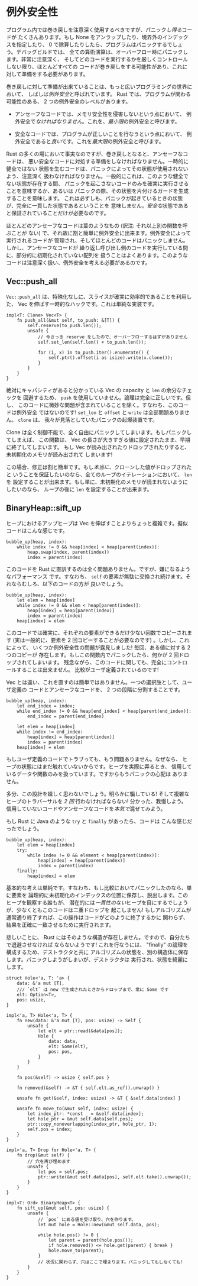 <!--
# Exception Safety
-->

# 例外安全性

<!--
Although programs should use unwinding sparingly, there's a lot of code that
*can* panic. If you unwrap a None, index out of bounds, or divide by 0, your
program will panic. On debug builds, every arithmetic operation can panic
if it overflows. Unless you are very careful and tightly control what code runs,
pretty much everything can unwind, and you need to be ready for it.
-->

プログラム内では巻き戻しを注意深く使用するべきですが、パニック*し得る*コードが
たくさんあります。もし None をアンラップしたり、境界外のインデックスを指定したり、
0 で除算したりしたら、プログラムはパニックするでしょう。デバッグビルドでは、
全ての算術演算は、オーバーフロー時にパニックします。非常に注意深く、
そしてどのコードを実行するかを厳しくコントロールしない限り、ほとんどすべての
コードが巻き戻しをする可能性があり、これに対して準備をする必要があります。

<!--
Being ready for unwinding is often referred to as *exception safety*
in the broader programming world. In Rust, there are two levels of exception
safety that one may concern themselves with:
-->

巻き戻しに対して準備が出来ていることは、もっと広いプログラミングの世界において、
しばしば*例外安全*と呼ばれています。 Rust では、プログラムが関わる可能性のある、
2 つの例外安全のレベルがあります。

<!--
* In unsafe code, we *must* be exception safe to the point of not violating
  memory safety. We'll call this *minimal* exception safety.

* In safe code, it is *good* to be exception safe to the point of your program
  doing the right thing. We'll call this *maximal* exception safety.
-->

* アンセーフなコードでは、メモリ安全性を侵害しないという点において、
  例外安全で*なければなりません*。これを、*最小限*の例外安全と呼びます。

* 安全なコードでは、プログラムが正しいことを行なうという点において、
  例外安全であると*良い*です。これを*最大限*の例外安全と呼びます。

<!--
As is the case in many places in Rust, Unsafe code must be ready to deal with
bad Safe code when it comes to unwinding. Code that transiently creates
unsound states must be careful that a panic does not cause that state to be
used. Generally this means ensuring that only non-panicking code is run while
these states exist, or making a guard that cleans up the state in the case of
a panic. This does not necessarily mean that the state a panic witnesses is a
fully coherent state. We need only guarantee that it's a *safe* state.
-->

Rust の多くの場において事実なのですが、巻き戻しとなると、アンセーフなコードは、
悪い安全なコードに対処する準備をしなければなりません。一時的に健全ではない
状態を生むコードは、パニックによってその状態が使用されないよう、注意深く
扱わなければなりません。一般的にこれは、このような健全でない状態が存在する間、
パニックを起こさないコードのみを確実に実行させることを意味するか、あるいは
パニックの際、その状態を片付けるガードを生成することを意味します。
これは必ずしも、パニックが起きているときの状態が、完全に一貫した状態であるということを
意味しません。*安全な*状態であると保証されていることだけが必要なのです。

<!--
Most Unsafe code is leaf-like, and therefore fairly easy to make exception-safe.
It controls all the code that runs, and most of that code can't panic. However
it is not uncommon for Unsafe code to work with arrays of temporarily
uninitialized data while repeatedly invoking caller-provided code. Such code
needs to be careful and consider exception safety.
-->

ほとんどのアンセーフなコードは葉のようなもの (訳注: それ以上別の関数を呼ぶことが
ない) で、それ故に割と簡単に例外安全に出来ます。例外安全によって実行されるコードが
管理され、そしてほとんどのコードはパニックしません。しかし、アンセーフなコードが
繰り返し呼び出し側のコードを実行している間に、部分的に初期化されていない配列を
扱うことはよくあります。このようなコードは注意深く扱い、例外安全を考える必要があるのです。





## Vec::push_all

<!--
`Vec::push_all` is a temporary hack to get extending a Vec by a slice reliably
efficient without specialization. Here's a simple implementation:
-->

`Vec::push_all` は、特殊化なしに、スライスが確実に効率的であることを利用した、
Vec を伸ばす一時的なハックです。これは単純な実装です。

```rust,ignore
impl<T: Clone> Vec<T> {
    fn push_all(&mut self, to_push: &[T]) {
        self.reserve(to_push.len());
        unsafe {
            // 今さっき reserve をしたので、オーバーフローするはずがありません
            self.set_len(self.len() + to_push.len());

            for (i, x) in to_push.iter().enumerate() {
                self.ptr().offset(i as isize).write(x.clone());
            }
        }
    }
}
```

<!--
We bypass `push` in order to avoid redundant capacity and `len` checks on the
Vec that we definitely know has capacity. The logic is totally correct, except
there's a subtle problem with our code: it's not exception-safe! `set_len`,
`offset`, and `write` are all fine; `clone` is the panic bomb we over-looked.
-->

絶対にキャパシティがあると分かっている Vec の capacity と `len` の余分なチェックを
回避するため、 `push` を使用していません。論理は完全に正しいです。但し、
このコードに微妙な問題が含まれていることを除く。すなわち、このコードは例外安全
ではないのです! `set_len` と `offset` と `write` は全部問題ありません。 `clone` は、
我々が見落としていたパニックの起爆装置です。

<!--
Clone is completely out of our control, and is totally free to panic. If it
does, our function will exit early with the length of the Vec set too large. If
the Vec is looked at or dropped, uninitialized memory will be read!
-->

Clone は全く制御不能で、全く自由にパニックしてしまいます。もしパニックしてしまえば、
この関数は、 Vec の長さが大きすぎる値に設定されたまま、早期に終了してしまいます。
もし Vec が読み出されたりドロップされたりすると、未初期化のメモリが読み出されて
しまいます!

<!--
The fix in this case is fairly simple. If we want to guarantee that the values
we *did* clone are dropped, we can set the `len` every loop iteration. If we
just want to guarantee that uninitialized memory can't be observed, we can set
the `len` after the loop.
-->

この場合、修正は割と簡単です。もし*本当に*、クローンした値がドロップされたと
いうことを保証したいのなら、全てのループのイテレーションにおいて、 `len` を
設定することが出来ます。もし単に、未初期化のメモリが読まれないようにしたいのなら、
ループの後に `len` を設定することが出来ます。



## BinaryHeap::sift_up

<!--
Bubbling an element up a heap is a bit more complicated than extending a Vec.
The pseudocode is as follows:
-->

ヒープにおけるアップヒープは Vec を伸ばすことよりちょっと複雑です。擬似コードはこんな感じです。

```text
bubble_up(heap, index):
    while index != 0 && heap[index] < heap[parent(index)]:
        heap.swap(index, parent(index))
        index = parent(index)

```

<!--
A literal transcription of this code to Rust is totally fine, but has an annoying
performance characteristic: the `self` element is swapped over and over again
uselessly. We would rather have the following:
-->

このコードを Rust に直訳するのは全く問題ありません。ですが、嫌になるようなパフォーマンス
です。すなわち、 `self` の要素が無駄に交換され続けます。それならむしろ、以下のコードの方が
良いでしょう。

```text
bubble_up(heap, index):
    let elem = heap[index]
    while index != 0 && elem < heap[parent(index)]:
        heap[index] = heap[parent(index)]
        index = parent(index)
    heap[index] = elem
```

<!--
This code ensures that each element is copied as little as possible (it is in
fact necessary that elem be copied twice in general). However it now exposes
some exception safety trouble! At all times, there exists two copies of one
value. If we panic in this function something will be double-dropped.
Unfortunately, we also don't have full control of the code: that comparison is
user-defined!
-->

このコードでは確実に、それぞれの要素ができるだけ少ない回数でコピーされます
(実は一般的に、要素を 2 回コピーすることが必要なのです) 。しかし、これによって、
いくつか例外安全性の問題が露見しました! 毎回、ある値に対する 2 つのコピーが
存在します。もしこの関数内でパニックしたら、何かが 2 回ドロップされてしまいます。
残念ながら、このコードに関しても、完全にコントロールすることは出来ません。
比較がユーザ定義されているのです!

<!--
Unlike Vec, the fix isn't as easy here. One option is to break the user-defined
code and the unsafe code into two separate phases:
-->

Vec とは違い、これを直すのは簡単ではありません。一つの選択肢として、ユーザ定義の
コードとアンセーフなコードを、 2 つの段階に分割することです。

```text
bubble_up(heap, index):
    let end_index = index;
    while end_index != 0 && heap[end_index] < heap[parent(end_index)]:
        end_index = parent(end_index)

    let elem = heap[index]
    while index != end_index:
        heap[index] = heap[parent(index)]
        index = parent(index)
    heap[index] = elem
```

<!--
If the user-defined code blows up, that's no problem anymore, because we haven't
actually touched the state of the heap yet. Once we do start messing with the
heap, we're working with only data and functions that we trust, so there's no
concern of panics.
-->

もしユーザ定義のコードでトラブっても、もう問題ありません。なぜなら、
ヒープの状態にはまだ触れていないからです。ヒープを実際に弄るとき、
信用しているデータや関数のみを扱っています。ですからもうパニックの心配は
ありません。

<!--
Perhaps you're not happy with this design. Surely it's cheating! And we have
to do the complex heap traversal *twice*! Alright, let's bite the bullet. Let's
intermix untrusted and unsafe code *for reals*.
-->

多分、この設計を嬉しく思わないでしょう。明らかに騙している! そして複雑な
ヒープのトラバーサルを *2 回* 行わなければならない! 分かった、我慢しよう。
信用していないコードやアンセーフなコードを*本気で*混ぜてみよう。

<!--
If Rust had `try` and `finally` like in Java, we could do the following:
-->

もし Rust に Java のような `try` と `finally` があったら、コードは
こんな感じだったでしょう。

```text
bubble_up(heap, index):
    let elem = heap[index]
    try:
        while index != 0 && element < heap[parent(index)]:
            heap[index] = heap[parent(index)]
            index = parent(index)
    finally:
        heap[index] = elem
```

<!--
The basic idea is simple: if the comparison panics, we just toss the loose
element in the logically uninitialized index and bail out. Anyone who observes
the heap will see a potentially *inconsistent* heap, but at least it won't
cause any double-drops! If the algorithm terminates normally, then this
operation happens to coincide precisely with the how we finish up regardless.
-->

基本的な考えは単純です。すなわち、もし比較においてパニックしたのなら、単に要素を
論理的に未初期化のインデックスの位置に保存し、脱出します。このヒープを観察する誰もが、
潜在的には*一貫性のない*ヒープを目にするでしょうが、少なくともこのコードは二重ドロップを
起こしません! もしアルゴリズムが通常通り終了すれば、この操作はコードがどのように終了するかに
関わらず、結果を正確に一致させるために実行されます。

<!--
Sadly, Rust has no such construct, so we're going to need to roll our own! The
way to do this is to store the algorithm's state in a separate struct with a
destructor for the "finally" logic. Whether we panic or not, that destructor
will run and clean up after us.
-->

悲しいことに、 Rust にはそのような構造が存在しません。ですので、自分たちで退避させなければ
ならないようです! これを行なうには、 "finally" の論理を構成するため、デストラクタと共に
アルゴリズムの状態を、別の構造体に保存します。パニックしようがしまいが、デストラクタは
実行され、状態を綺麗にします。

```rust,ignore
struct Hole<'a, T: 'a> {
    data: &'a mut [T],
    /// `elt` は new で生成されたときからドロップまで、常に Some です
    elt: Option<T>,
    pos: usize,
}

impl<'a, T> Hole<'a, T> {
    fn new(data: &'a mut [T], pos: usize) -> Self {
        unsafe {
            let elt = ptr::read(&data[pos]);
            Hole {
                data: data,
                elt: Some(elt),
                pos: pos,
            }
        }
    }

    fn pos(&self) -> usize { self.pos }

    fn removed(&self) -> &T { self.elt.as_ref().unwrap() }

    unsafe fn get(&self, index: usize) -> &T { &self.data[index] }

    unsafe fn move_to(&mut self, index: usize) {
        let index_ptr: *const _ = &self.data[index];
        let hole_ptr = &mut self.data[self.pos];
        ptr::copy_nonoverlapping(index_ptr, hole_ptr, 1);
        self.pos = index;
    }
}

impl<'a, T> Drop for Hole<'a, T> {
    fn drop(&mut self) {
        // 穴を再び埋めます
        unsafe {
            let pos = self.pos;
            ptr::write(&mut self.data[pos], self.elt.take().unwrap());
        }
    }
}

impl<T: Ord> BinaryHeap<T> {
    fn sift_up(&mut self, pos: usize) {
        unsafe {
            // `pos` にある値を受け取り、穴を作ります。
            let mut hole = Hole::new(&mut self.data, pos);

            while hole.pos() != 0 {
                let parent = parent(hole.pos());
                if hole.removed() <= hole.get(parent) { break }
                hole.move_to(parent);
            }
            // 状況に関わらず、穴はここで埋まります。パニックしてもしなくても!
        }
    }
}
```
